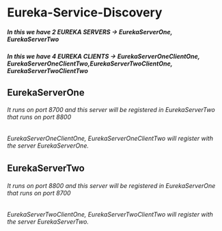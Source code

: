 # Eureka-Service-Discovery

##### In this we have 2 EUREKA SERVERS -> EurekaServerOne, EurekaServerTwo
##### In this we have 4 EUREKA CLIENTS -> EurekaServerOneClientOne, EurekaServerOneClientTwo,EurekaServerTwoClientOne, EurekaServerTwoClientTwo

## EurekaServerOne
###### It runs on port 8700 and this server will be registered in EurekaServerTwo that runs on port 8800
###### EurekaServerOneClientOne, EurekaServerOneClientTwo will register with the server EurekaServerOne.

## EurekaServerTwo
###### It runs on port 8800 and this server will be registered in EurekaServerOne that runs on port 8700
###### EurekaServerTwoClientOne, EurekaServerTwoClientTwo will register with the server EurekaServerTwo.
